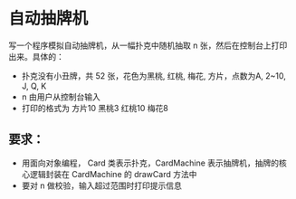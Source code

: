 # 自动抽牌机
写一个程序模拟自动抽牌机，从一幅扑克中随机抽取 n 张，然后在控制台上打印出来。具体的：
- 扑克没有小丑牌，共 52 张，花色为黑桃, 红桃, 梅花, 方片，点数为A, 2~10, J, Q, K
- n 由用户从控制台输入
- 打印的格式为 方片10 黑桃3 红桃10 梅花8

## 要求：
- 用面向对象编程， Card 类表示扑克，CardMachine 表示抽牌机，抽牌的核心逻辑封装在 CardMachine 的 drawCard 方法中
- 要对 n 做校验，输入超过范围时打印提示信息
